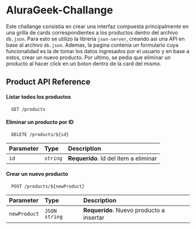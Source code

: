 # AluraGeek-Challange
Este challange consistia en crear una interfaz compuesta principalmente en una grilla de cards correspondientes a los productos dentro del archivo `db.json`. Para esto se utilizo la libreria `json-server`, creando asi una API en base al archivo `db.json`. Ademas, la pagina contenia un formulario cuya funcionalidad es la de tomar los datos ingresados por el usuario y en base a estos, crear un nuevo producto. Por ultimo, se pedia que eliminar un producto al hacer click en un boton dentro de la card del mismo.



## Product API Reference

#### Listar todos los productos

```http
  GET /products
```


#### Eliminar un producto por ID

```http
  DELETE /products/${id}
```

| Parameter | Type     | Description                       |
| :-------- | :------- | :-------------------------------- |
| `id`      | `string` | **Requerido**. Id del item a eliminar |



#### Crear un nuevo producto

```http
  POST /products/${newProduct}
```

| Parameter | Type     | Description                       |
| :-------- | :------- | :-------------------------------- |
| `newProduct`      | `JSON string` | **Requerido**. Nuevo producto a insertar |

